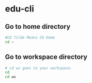 # edu-cli

## Go to home directory

``` bash
#CD Tilde Means CD Home
cd ~
```

## Go to workspace directory

``` bash
# cd ws goes to your workspace.
cd
cd ws
```


